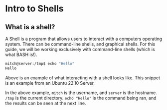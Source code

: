 # Intro to Shells
## What is a shell?
A Shell is a program that allows users to interact with a computers operating system. There can be command-line shells, and graphical shells. For this guide, we will be working exclusively with command-line shells (which is what BASH is!).

```bash
mitch@server:/tmp$ echo "Hello"
Hello
```

Above is an example of what interacting with a shell looks like. This snippet is an example from an Ubuntu 22.10 Server.

In the above example, `mitch` is the username, and `server` is the hostname. `/tmp` is the current directory. `echo "Hello"` is the command being ran, and the results can be seen at the next line.